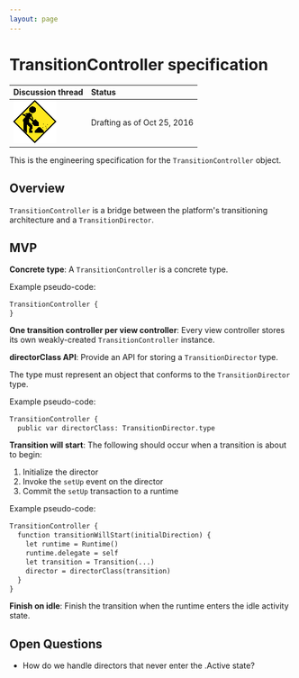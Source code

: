 ```yaml
---
layout: page
---
```


# TransitionController specification

| Discussion thread | Status |
|:------------------|:-------|
| ![](/assets/under-construction-flashing-barracade-animation.gif) | Drafting as of Oct 25, 2016 |

This is the engineering specification for the `TransitionController` object.

## Overview

`TransitionController` is a bridge between the platform's transitioning architecture and a `TransitionDirector`.

## MVP

**Concrete type**: A `TransitionController` is a concrete type.

Example pseudo-code:

```
TransitionController {
}
```

**One transition controller per view controller**: Every view controller stores its own weakly-created `TransitionController` instance.

**directorClass API**: Provide an API for storing a `TransitionDirector` type.

The type must represent an object that conforms to the `TransitionDirector` type.

Example pseudo-code:

    TransitionController {
      public var directorClass: TransitionDirector.type

**Transition will start**: The following should occur when a transition is about to begin:

1. Initialize the director
2. Invoke the `setUp` event on the director
3. Commit the `setUp` transaction to a runtime

Example pseudo-code:

```
TransitionController {
  function transitionWillStart(initialDirection) {
    let runtime = Runtime()
    runtime.delegate = self
    let transition = Transition(...)
    director = directorClass(transition)
  }
}
```

**Finish on idle**: Finish the transition when the runtime enters the idle activity state.

## Open Questions

- How do we handle directors that never enter the .Active state?

